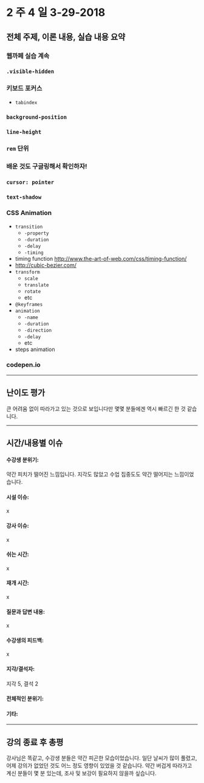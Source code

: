 # 2 주 4 일 3-29-2018

## 전체 주제, 이론 내용, 실습 내용 요약

### 웹까페 실습 계속

### `.visible-hidden`

### 키보드 포커스

* `tabindex`

### `background-position`

### `line-height`

### `rem` 단위

### 배운 것도 구글링해서 확인하자!

### `cursor: pointer`

### `text-shadow`

### CSS Animation

* `transition`
  * `-property`
  * `-duration`
  * `-delay`
  * `-timing`
* timing function http://www.the-art-of-web.com/css/timing-function/
* http://cubic-bezier.com/
* `transform`
  * `scale`
  * `translate`
  * `rotate`
  * etc
* `@keyframes`
* `animation`
  * `-name`
  * `-duration`
  * `-direction`
  * `-delay`
  * etc
* steps animation

### codepen.io

---

## 난이도 평가

큰 어려움 없이 따라가고 있는 것으로 보입니다만 몇몇 분들에겐 역시 빠르긴 한 것 같습니다.

---

## 시간/내용별 이슈

#### 수강생 분위기:

약간 피치가 떨어진 느낌입니다. 지각도 많았고 수업 집중도도 약간 떨어지는 느낌이었습니다.

#### 시설 이슈:

x

#### 강사 이슈:

x

#### 쉬는 시간:

x

#### 재개 시간:

x

#### 질문과 답변 내용:

x

#### 수강생의 피드백:

x

#### 지각/결석자:

지각 5, 결석 2

#### 전체적인 분위기:

#### 기타:

---

## 강의 종료 후 총평

강사님은 똑같고, 수강생 분들은 약간 피곤한 모습이었습니다. 일단 날씨가 많이 풀렸고, 어제 강의가 없었던 것도 어느 정도 영향이 있었을 것 같습니다. 약간 버겁게 따라가고 계신 분들이 몇 분 있는데, 조사 및 보강이 필요하지 않을까 싶습니다.
